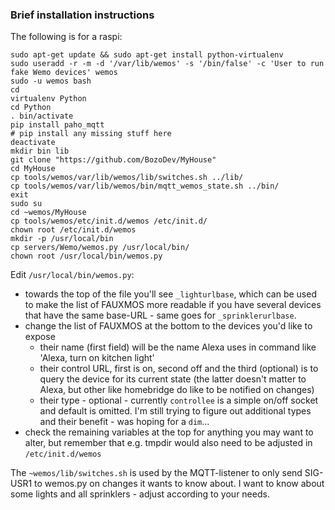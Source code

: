 ### Brief installation instructions

The following is for a raspi:

```
sudo apt-get update && sudo apt-get install python-virtualenv
sudo useradd -r -m -d '/var/lib/wemos' -s '/bin/false' -c 'User to run fake Wemo devices' wemos
sudo -u wemos bash
cd
virtualenv Python
cd Python
. bin/activate
pip install paho_mqtt
# pip install any missing stuff here
deactivate
mkdir bin lib
git clone "https://github.com/BozoDev/MyHouse"
cd MyHouse
cp tools/wemos/var/lib/wemos/lib/switches.sh ../lib/
cp tools/wemos/var/lib/wemos/bin/mqtt_wemos_state.sh ../bin/
exit
sudo su
cd ~wemos/MyHouse
cp tools/wemos/etc/init.d/wemos /etc/init.d/
chown root /etc/init.d/wemos
mkdir -p /usr/local/bin
cp servers/Wemo/wemos.py /usr/local/bin/
chown root /usr/local/bin/wemos.py
```

Edit `/usr/local/bin/wemos.py`:
-  towards the top of the file you'll see `_lighturlbase`, which can be used to make the list of FAUXMOS more readable if you have several devices that have the same base-URL - same goes for `_sprinklerurlbase`.
-  change the list of FAUXMOS at the bottom to the devices you'd like to expose
    *  their name (first field) will be the name Alexa uses in command like 'Alexa, turn on kitchen light'
    *  their control URL, first is on, second off and the third (optional) is to query the device for its current state (the latter doesn't matter to Alexa, but other like homebridge do like to be notified on changes)
    *  their type - optional - currently `controllee` is a simple on/off socket and default is omitted. I'm still trying to figure out additional types and their benefit - was hoping for a `dim`...
-  check the remaining variables at the top for anything you may want to alter, but remember that e.g. tmpdir would also need to be adjusted in `/etc/init.d/wemos`

The `~wemos/lib/switches.sh` is used by the MQTT-listener to only send SIG-USR1 to wemos.py on changes it wants to know about. I want to know about some lights and all sprinklers - adjust according to your needs.

